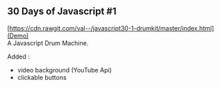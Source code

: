 30 Days of Javascript #1
-------------

[https://cdn.rawgit.com/val--/javascript30-1-drumkit/master/index.html](Demo)  
A Javascript Drum Machine.  
  
Added : 
- video background (YouTube Api) 
- clickable buttons 
